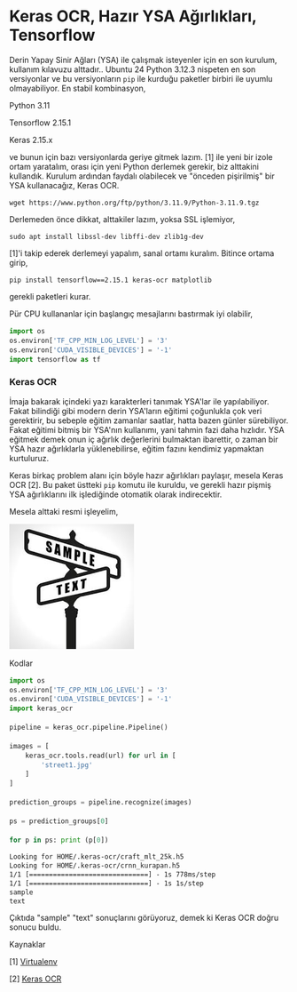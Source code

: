 # Keras OCR, Hazır YSA Ağırlıkları, Tensorflow

Derin Yapay Sinir Ağları (YSA) ile çalışmak isteyenler için en son
kurulum, kullanım kılavuzu alttadır.. Ubuntu 24 Python 3.12.3 nispeten
en son versiyonlar ve bu versiyonların `pip` ile kurduğu paketler
birbiri ile uyumlu olmayabiliyor. En stabil kombinasyon,

Python 3.11

Tensorflow 2.15.1

Keras 2.15.x

ve bunun için bazı versiyonlarda geriye gitmek lazım. [1] ile yeni bir
izole ortam yaratalım, orası için yeni Python derlemek gerekir, biz
alttakini kullandık. Kurulum ardından faydalı olabilecek ve "önceden
pişirilmiş" bir YSA kullanacağız, Keras OCR.

```
wget https://www.python.org/ftp/python/3.11.9/Python-3.11.9.tgz
```

Derlemeden önce dikkat, alttakiler lazım, yoksa SSL işlemiyor,

```
sudo apt install libssl-dev libffi-dev zlib1g-dev
```

[1]'i takip ederek derlemeyi yapalım, sanal ortamı kuralım. Bitince
ortama girip,

```
pip install tensorflow==2.15.1 keras-ocr matplotlib
```

gerekli paketleri kurar.

Pür CPU kullananlar için başlangıç mesajlarını bastırmak iyi olabilir,

```python
import os
os.environ['TF_CPP_MIN_LOG_LEVEL'] = '3' 
os.environ['CUDA_VISIBLE_DEVICES'] = '-1'
import tensorflow as tf
```

### Keras OCR

İmaja bakarak içindeki yazı karakterleri tanımak YSA'lar ile
yapılabiliyor. Fakat bilindiği gibi modern derin YSA'ların eğitimi
çoğunlukla çok veri gerektirir, bu sebeple eğitim zamanlar saatlar,
hatta bazen günler sürebiliyor. Fakat eğitimi bitmiş bir YSA'nın
kullanımı, yani tahmin fazi daha hızlıdır. YSA eğitmek demek onun iç
ağırlık değerlerini bulmaktan ibarettir, o zaman bir YSA hazır
ağırlıklarla yüklenebilirse, eğitim fazını kendimiz yapmaktan
kurtuluruz.

Keras birkaç problem alanı için böyle hazır ağırlıkları paylaşır,
mesela Keras OCR [2]. Bu paket üstteki `pip` komutu ile kuruldu, ve
gerekli hazır pişmiş YSA ağırlıklarını ilk işlediğinde otomatik olarak
indirecektir.

Mesela alttaki resmi işleyelim,

![](street1.jpg)

Kodlar

```python
import os
os.environ['TF_CPP_MIN_LOG_LEVEL'] = '3' 
os.environ['CUDA_VISIBLE_DEVICES'] = '-1'
import keras_ocr

pipeline = keras_ocr.pipeline.Pipeline()

images = [
    keras_ocr.tools.read(url) for url in [
        'street1.jpg'
    ]
]

prediction_groups = pipeline.recognize(images)

ps = prediction_groups[0]

for p in ps: print (p[0])
```

```
Looking for HOME/.keras-ocr/craft_mlt_25k.h5
Looking for HOME/.keras-ocr/crnn_kurapan.h5
1/1 [==============================] - 1s 778ms/step
1/1 [==============================] - 1s 1s/step
sample
text
```

Çıktıda "sample" "text" sonuçlarını görüyoruz, demek ki Keras OCR
doğru sonucu buldu.

Kaynaklar

[1] [Virtualenv](../../2018/08/virtualenv-python-izole-sanal-calsma.html)

[2] [Keras OCR](https://keras-ocr.readthedocs.io/en/latest/examples/using_pretrained_models.html)



